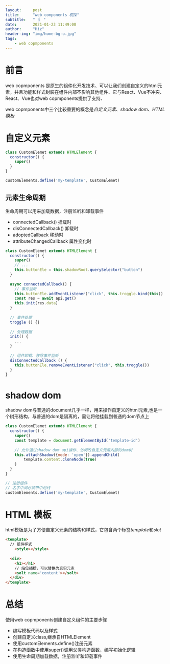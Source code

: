 ```yaml
---
layout:     post
title:      "web components 初探"
subtitle:   " 🖇 "
date:       2021-01-23 11:49:00
author:     "Hiz"
header-img: "img/home-bg-o.jpg"
tags:
    - web copmponents
---
```


# 前言
web copmponents 是原生的组件化开发技术、可以让我们创建自定义的html元素，并且功能和样式封装在组件内部不影响其他组件、它与React、Vue不冲突、React、Vue也对web copmponents提供了支持、

web copmponents中三个比较重要的概念是*自定义元素*、*shadow dom*、*HTML模板*

# 自定义元素

```javascript
class CustomElemet extends HTMLElement {
  constructor() {
    super()
  }
}

customElements.define('my-template', CustomElemet)
```

## 元素生命周期

生命周期可以用来加载数据，注册监听和卸载事件

* connectedCallback() 				挂载时
* disConnectedCallback()           卸载时
* adoptedCallback                      移动时
* attributeChangedCallback       属性变化时

```javascript
class CustomElemet extends HTMLElement {
  constructor() {
    super()
    // ...
    this.buttonEle = this.shadowRoot.querySelector("button")
  }
  
  async connectedCallback() {
    // 事件监听
    this.buttonEle.addEventListener("click", this.troggle.bind(this))
    const res = await api.get()
    this.init(res.data)
  }
  
  // 事件处理
  troggle () {}
  
  // 处理数据
  init() {
    ...
  }
    
  // 组件卸载、移除事件监听
  disConnectedCallback () {
    this.buttonEle.removeEventListener("click", this.troggle())
  }
}
```

# shadow dom

shadow dom与普通的document几乎一样，用来操作自定义的html元素,也是一个树形结构，与普通的dom是隔离的，需让将他挂载到普通的dom节点上

```javascript
class CustomElemet extends HTMLElement {
  constructor() {
    super()
    const template = document.getElementById('template-id')
    
    // 允许通过shadow dom api操作、访问改自定义元素内部的dom树
    this.attachShadow({mode: 'open'}).appendChild(
    	template.content.cloneNode(true)
    )
  }
}

// 注册组件
// 名字中间必须带中划线
customElements.define('my-template', CustomElemet)
```

# HTML 模板

html模板是为了方便自定义元素的结构和样式，它包含两个标签*template*和*slot*

```html
<template>
  // 组件样式
	<style></style>
  
  <div>
    <h1></h1>
    // 站位插槽，可以替换为真实元素
    <solt name='content'></solt>
  </div>
</template>
```

# 总结

使用web copmponents创建自定义组件的主要步骤

* 编写模板代码以及样式
* 创建自定义class,继承自HTMLElement
* 使用customElements.define()注册元素
* 在构造函数中使用super()调用父类构造函数，编写初始化逻辑
* 使用生命周期加载数据，注册监听和卸载事件

